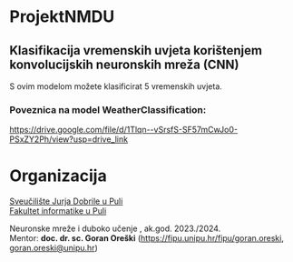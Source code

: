 # ProjektNMDU


## Klasifikacija vremenskih uvjeta korištenjem konvolucijskih neuronskih mreža (CNN)

S ovim modelom možete klasificirat 5 vremenskih uvjeta.


### Poveznica na model WeatherClassification:

 https://drive.google.com/file/d/1Tlqn--vSrsfS-SF57mCwJo0-PSxZY2Ph/view?usp=drive_link

# Organizacija

[Sveučilište Jurja Dobrile u Puli](http://www.unipu.hr/)  
[Fakultet informatike u Puli](https://fipu.unipu.hr/)

Neuronske mreže i duboko učenje , ak.god. 2023./2024.  
Mentor: **doc. dr. sc. Goran Oreški** (https://fipu.unipu.hr/fipu/goran.oreski, goran.oreski@unipu.hr)

